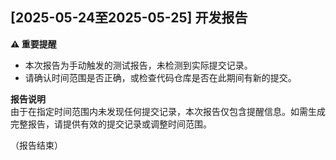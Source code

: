 ## [2025-05-24至2025-05-25] 开发报告  

**⚠️ 重要提醒**  
- 本次报告为手动触发的测试报告，未检测到实际提交记录。  
- 请确认时间范围是否正确，或检查代码仓库是否在此期间有新的提交。  

**报告说明**  
由于在指定时间范围内未发现任何提交记录，本次报告仅包含提醒信息。如需生成完整报告，请提供有效的提交记录或调整时间范围。  

（报告结束）